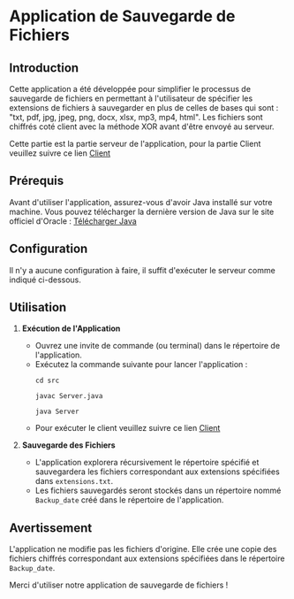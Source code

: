 # Application de Sauvegarde de Fichiers 

## Introduction
Cette application a été développée pour simplifier le processus de sauvegarde de fichiers en permettant à l'utilisateur de spécifier les extensions de fichiers à sauvegarder en plus de celles de bases qui sont : "txt, pdf, jpg, jpeg, png, docx, xlsx, mp3, mp4, html". 
Les fichiers sont chiffrés coté client avec la méthode XOR avant d'être envoyé au serveur. 

Cette partie est la partie serveur de l'application, pour la partie Client veuillez suivre ce lien [Client](https://github.com/SamyOffer/TD-Cloud-Sauvegarde-Client)

## Prérequis
Avant d'utiliser l'application, assurez-vous d'avoir Java installé sur votre machine. Vous pouvez télécharger la dernière version de Java sur le site officiel d'Oracle : [Télécharger Java](https://www.oracle.com/java/technologies/javase-downloads.html)

## Configuration
Il n'y a aucune configuration à faire, il suffit d'exécuter le serveur comme indiqué ci-dessous. 

## Utilisation
1. **Exécution de l'Application**
   - Ouvrez une invite de commande (ou terminal) dans le répertoire de l'application.
   - Exécutez la commande suivante pour lancer l'application :
     ```
     cd src
     ```
     ```
     javac Server.java
     ```
     ```
     java Server
     ```
   - Pour exécuter le client veuillez suivre ce lien [Client](https://github.com/SamyOffer/TD-Cloud-Sauvegarde-Client)

2. **Sauvegarde des Fichiers**
   - L'application explorera récursivement le répertoire spécifié et sauvegardera les fichiers correspondant aux extensions spécifiées dans `extensions.txt`.
   - Les fichiers sauvegardés seront stockés dans un répertoire nommé `Backup_date` créé dans le répertoire de l'application.

## Avertissement
L'application ne modifie pas les fichiers d'origine. Elle crée une copie des fichiers chiffrés correspondant aux extensions spécifiées dans le répertoire `Backup_date`.

Merci d'utiliser notre application de sauvegarde de fichiers  !
